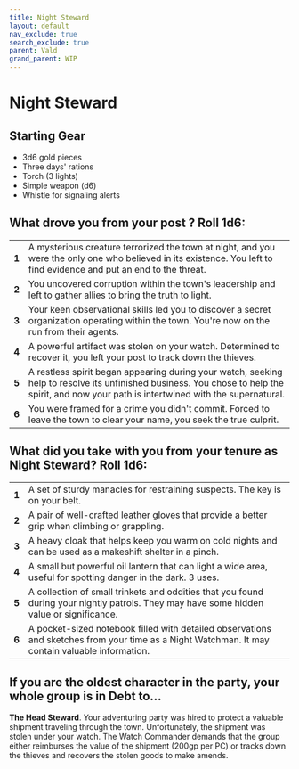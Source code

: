 ```yaml
---
title: Night Steward
layout: default
nav_exclude: true
search_exclude: true
parent: Vald
grand_parent: WIP
---
```



# Night Steward

## Starting Gear

- 3d6 gold pieces
- Three days' rations
- Torch (3 lights)
- Simple weapon (d6)
- Whistle for signaling alerts

## What drove you from your post ? Roll 1d6:

|       |                                                              |
| ----- | ------------------------------------------------------------ |
| **1** | A mysterious creature terrorized the town at night, and you were the only one who believed in its existence. You left to find evidence and put an end to the threat. |
| **2** | You uncovered corruption within the town's leadership and left to gather allies to bring the truth to light. |
| **3** | Your keen observational skills led you to discover a secret organization operating within the town. You're now on the run from their agents. |
| **4** | A powerful artifact was stolen on your watch. Determined to recover it, you left your post to track down the thieves. |
| **5** | A restless spirit began appearing during your watch, seeking help to resolve its unfinished business. You chose to help the spirit, and now your path is intertwined with the supernatural. |
| **6** | You were framed for a crime you didn't commit. Forced to leave the town to clear your name, you seek the true culprit. |

## What did you take with you from your tenure as Night Steward? Roll 1d6:

|       |                                                              |
| ----- | ------------------------------------------------------------ |
| **1** | A set of sturdy manacles for restraining suspects. The key is on your belt. |
| **2** | A pair of well-crafted leather gloves that provide a better grip when climbing or grappling. |
| **3** | A heavy cloak that helps keep you warm on cold nights and can be used as a makeshift shelter in a pinch. |
| **4** | A small but powerful oil lantern that can light a wide area, useful for spotting danger in the dark. 3 uses. |
| **5** | A collection of small trinkets and oddities that you found during your nightly patrols. They may have some hidden value or significance. |
| **6** | A pocket-sized notebook filled with detailed observations and sketches from your time as a Night Watchman. It may contain valuable information. |

## If you are the oldest character in the party, your whole group is in Debt to...

**The Head Steward**. Your adventuring party was hired to protect a valuable shipment traveling through the town. Unfortunately, the shipment was stolen under your watch. The Watch Commander demands that the group either reimburses the value of the shipment (200gp per PC) or tracks down the thieves and recovers the stolen goods to make amends.